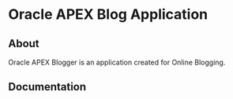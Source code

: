 # Oracle APEX Blog Application

## About
Oracle APEX Blogger is an application created for Online Blogging.

## Documentation

